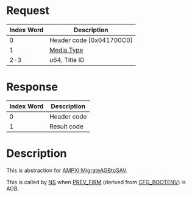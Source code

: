 # Request

| Index Word | Description                                            |
|------------|--------------------------------------------------------|
| 0          | Header code \[0x041700C0\]                             |
| 1          | [Media Type](Filesystem_services#MediaType "wikilink") |
| 2-3        | u64, Title ID                                          |

# Response

| Index Word | Description |
|------------|-------------|
| 0          | Header code |
| 1          | Result code |

# Description

This is abstraction for
[AMPXI:MigrateAGBtoSAV](AMPXI:MigrateAGBtoSAV "wikilink").

This is called by [NS](NS "wikilink") when
[PREV_FIRM](Configuration_Memory "wikilink") (derived from
[CFG_BOOTENV](CONFIG_Registers#CFG_BOOTENV "wikilink")) is AGB.